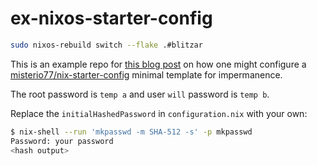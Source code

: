 # ex-nixos-starter-config

```bash
sudo nixos-rebuild switch --flake .#blitzar
```

This is an example repo for [this blog
post](https://willbush.dev/blog/impermanent-nixos) on how one might configure a
[misterio77/nix-starter-config](https://github.com/Misterio77/nix-starter-configs)
minimal template for impermanence.

The root password is `temp a` and user `will` password is `temp b`.

Replace the `initialHashedPassword` in `configuration.nix` with your own:

```sh
$ nix-shell --run 'mkpasswd -m SHA-512 -s' -p mkpasswd
Password: your password
<hash output>
```
